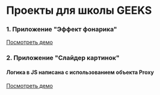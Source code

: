 # Проекты для школы GEEKS

### 1. Приложение "Эффект фонарика"

[Посмотреть демо](https://alterradeveloper.github.io/geeks-projects/flashlight)

### 2. Приложение "Слайдер картинок"

#### Логика в JS написана с использованием объекта Proxy

[Посмотреть демо](https://alterradeveloper.github.io/geeks-projects/slider-proxy)
